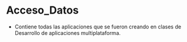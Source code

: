 # Acceso_Datos

- Contiene todas las aplicaciones que se fueron creando en clases de Desarrollo de aplicaciones multiplataforma.
